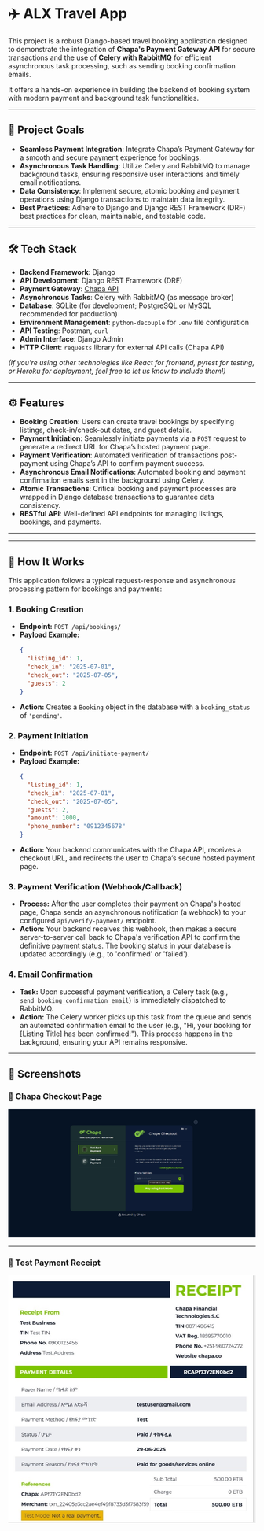 # ✈️ ALX Travel App

This project is a robust Django-based travel booking application designed to demonstrate the integration of **Chapa's Payment Gateway API** for secure transactions and the use of **Celery with RabbitMQ** for efficient asynchronous task processing, such as sending booking confirmation emails.

It offers a hands-on experience in building the backend of booking system with modern payment and background task functionalities.

---

## 🎯 Project Goals

* **Seamless Payment Integration**: Integrate Chapa’s Payment Gateway for a smooth and secure payment experience for bookings.
* **Asynchronous Task Handling**: Utilize Celery and RabbitMQ to manage background tasks, ensuring responsive user interactions and timely email notifications.
* **Data Consistency**: Implement secure, atomic booking and payment operations using Django transactions to maintain data integrity.
* **Best Practices**: Adhere to Django and Django REST Framework (DRF) best practices for clean, maintainable, and testable code.

---

## 🛠️ Tech Stack

* **Backend Framework**: Django
* **API Development**: Django REST Framework (DRF)
* **Payment Gateway**: [Chapa API](https://docs.chapa.co/docs/)
* **Asynchronous Tasks**: Celery with RabbitMQ (as message broker)
* **Database**: SQLite (for development; PostgreSQL or MySQL recommended for production)
* **Environment Management**: `python-decouple` for `.env` file configuration
* **API Testing**: Postman, `curl`
* **Admin Interface**: Django Admin
* **HTTP Client**: `requests` library for external API calls (Chapa API)

*(If you're using other technologies like React for frontend, pytest for testing, or Heroku for deployment, feel free to let us know to include them!)*

---

## ⚙️ Features

* **Booking Creation**: Users can create travel bookings by specifying listings, check-in/check-out dates, and guest details.
* **Payment Initiation**: Seamlessly initiate payments via a `POST` request to generate a redirect URL for Chapa’s hosted payment page.
* **Payment Verification**: Automated verification of transactions post-payment using Chapa’s API to confirm payment success.
* **Asynchronous Email Notifications**: Automated booking and payment confirmation emails sent in the background using Celery.
* **Atomic Transactions**: Critical booking and payment processes are wrapped in Django database transactions to guarantee data consistency.
* **RESTful API**: Well-defined API endpoints for managing listings, bookings, and payments.

---

---

## 🚀 How It Works

This application follows a typical request-response and asynchronous processing pattern for bookings and payments:

### 1. Booking Creation

* **Endpoint:** `POST /api/bookings/`
* **Payload Example:**
    ```json
    {
      "listing_id": 1,
      "check_in": "2025-07-01",
      "check_out": "2025-07-05",
      "guests": 2
    }
    ```
* **Action:** Creates a `Booking` object in the database with a `booking_status` of `'pending'`.

### 2. Payment Initiation

* **Endpoint:** `POST /api/initiate-payment/`
* **Payload Example:**
    ```json
    {
      "listing_id": 1,
      "check_in": "2025-07-01",
      "check_out": "2025-07-05",
      "guests": 2,
      "amount": 1000,
      "phone_number": "0912345678"
    }
    ```
* **Action:** Your backend communicates with the Chapa API, receives a checkout URL, and redirects the user to Chapa’s secure hosted payment page.

### 3. Payment Verification (Webhook/Callback)

* **Process:** After the user completes their payment on Chapa's hosted page, Chapa sends an asynchronous notification (a webhook) to your configured `api/verify-payment/` endpoint.
* **Action:** Your backend receives this webhook, then makes a secure server-to-server call back to Chapa's verification API to confirm the definitive payment status. The booking status in your database is updated accordingly (e.g., to 'confirmed' or 'failed').

### 4. Email Confirmation

* **Task:** Upon successful payment verification, a Celery task (e.g., `send_booking_confirmation_email`) is immediately dispatched to RabbitMQ.
* **Action:** The Celery worker picks up this task from the queue and sends an automated confirmation email to the user (e.g., "Hi, your booking for [Listing Title] has been confirmed!"). This process happens in the background, ensuring your API remains responsive.

---

## 📸 Screenshots

### 🧾 Chapa Checkout Page
![Chapa Checkout Page](./screenshots/chapa_checkout.jpg)

---

### 🧾 Test Payment Receipt
![Chapa receipt](./screenshots/chapa_receipt.jpg)